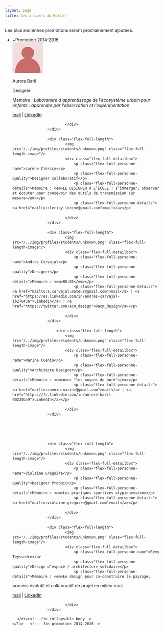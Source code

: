 ```yaml
---
layout: page
title: Les anciens du Master
---
```


<p>Les plus anciennes promotions seront prochainement ajoutées.

<ul class="collapsible" data-collapsible="accordion">
    <li>
      <div class="collapsible-header"><i class="icon-plus">+</i>Promotion 2014-2016</div>
      <div class="collapsible-body">
      	<!---liste des étudiants-->
			<div class="flex-container">
					<div class="flex-full-length">
							<img src="/../img/profiles/students/unknown.png" class="flex-full-length-image"/>
							<div class="flex-full-detailbox">
								<p class="flex-full-personne-name">Aurore Baril</p>
								<p class="flex-full-personne-quality">Designer</p>
								<p class="flex-full-personne-details">Mémoire : <em>Laboratoire d'apprentissage de l'écosystème urbain pour enfants : apprendre par l'observation et l'expérimentation</em></p>
								<p class="flex-full-personne-details"><a href="mailto:aurore.baril@gmail.com">mail</a> | <a href="https://fr.linkedin.com/in/aurore-baril-00230ba9">LinkedIn</a></p>

							</div>
					</div>

					<div class="flex-full-length">
							<img src="/../img/profiles/students/unknown.png" class="flex-full-length-image"/>
							<div class="flex-full-detailbox">
								<p class="flex-full-personne-name">Lorène Cléricy</p>
								<p class="flex-full-personne-quality">Designer collaboratif</p>
								<p class="flex-full-personne-details">Mémoire : <em>LE DESIGNER À L’ÉCOLE : s’immerger, observer et écouter pour concevoir des outils de transmission sur mesure</em></p>
								<p class="flex-full-personne-details"><a href="mailto:clericy.lorene@gmail.com">mail</a></p>

							</div>
					</div>

					<div class="flex-full-length">
							<img src="/../img/profiles/students/unknown.png" class="flex-full-length-image"/>
							<div class="flex-full-detailbox">
								<p class="flex-full-personne-name">Andres Carvajal</p>
								<p class="flex-full-personne-quality">Designer</p>
								<p class="flex-full-personne-details">Mémoire : <em>00:05</em></p>
								<p class="flex-full-personne-details"><a href="mailto:a.carvajal.mateus@gmail.com">mail</a> | <a href="https://es.linkedin.com/in/andrés-carvajal-1b27043a">LinkedIn</a> | <a href="https://twitter.com/acm_design">@acm_design</a></p>

							</div>
					</div>

						<div class="flex-full-length">
							<img src="/../img/profiles/students/unknown.png" class="flex-full-length-image"/>
							<div class="flex-full-detailbox">
								<p class="flex-full-personne-name">Marine Cuenin</p>
								<p class="flex-full-personne-quality">Architecte Designer</p>
								<p class="flex-full-personne-details">Mémoire : <em>Avec "les moyens du bord"</em></p>
								<p class="flex-full-personne-details"><a href="mailto:cuenin.marine@gmail.com">mail</a> | <a href="https://fr.linkedin.com/in/aurore-baril-00230ba9">LinkedIn</a></p>

							</div>
					</div>





					<div class="flex-full-length">
							<img src="/../img/profiles/students/unknown.png" class="flex-full-length-image"/>
							<div class="flex-full-detailbox">
								<p class="flex-full-personne-name">Violaine Grégoire</p>
								<p class="flex-full-personne-quality">Designer Produit</p>
								<p class="flex-full-personne-details">Mémoire : <em>Les pratiques sportives atypiques</em></p>
								<p class="flex-full-personne-details"><a href="mailto:violaine.gregoire@gmail.com">mail</a></p>

							</div>
					</div>

					<div class="flex-full-length">
							<img src="/../img/profiles/students/unknown.png" class="flex-full-length-image"/>
							<div class="flex-full-detailbox">
								<p class="flex-full-personne-name">Rémy Teyssedre</p>
								<p class="flex-full-personne-quality">Design d'espace / architecture solidaire</p>
								<p class="flex-full-personne-details">Mémoire : <em>Le design pour co-construire le paysage, 
process évolutif et collaboratif de projet en milieu rural.</em></p>
								<p class="flex-full-personne-details"><a href="mailto:remyteyssedre@gmail.com">mail</a> | <a href="https://www.linkedin.com/in/r%C3%A9my-teyssedre-1480b7a3">LinkedIn</a></p>

							</div>
					</div>

	

</div><!---fin flex-container-->



      </div><!---fin collapsible body-->
    </li>   <!--- fin promotion 2014-2016-->


  </ul>